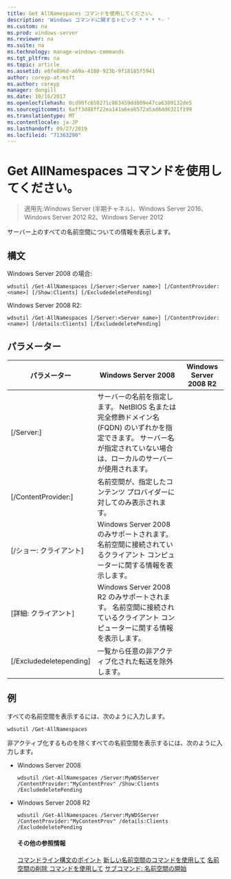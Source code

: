 ```yaml
---
title: Get AllNamespaces コマンドを使用してください。
description: 'Windows コマンドに関するトピック * * * *- '
ms.custom: na
ms.prod: windows-server
ms.reviewer: na
ms.suite: na
ms.technology: manage-windows-commands
ms.tgt_pltfrm: na
ms.topic: article
ms.assetid: e8fe896d-a69a-4180-923b-9f18185f5941
author: coreyp-at-msft
ms.author: coreyp
manager: dongill
ms.date: 10/16/2017
ms.openlocfilehash: 0cd90fc650271c863459dd809e47ca6309132de5
ms.sourcegitcommit: 6aff3d88ff22ea141a6ea6572a5ad8dd6321f199
ms.translationtype: MT
ms.contentlocale: ja-JP
ms.lasthandoff: 09/27/2019
ms.locfileid: "71363290"
---
```

# <a name="using-the-get-allnamespaces-command"></a>Get AllNamespaces コマンドを使用してください。

>適用先:Windows Server (半期チャネル)、Windows Server 2016、Windows Server 2012 R2、Windows Server 2012

サーバー上のすべての名前空間についての情報を表示します。
## <a name="syntax"></a>構文
Windows Server 2008 の場合:
```
wdsutil /Get-AllNamespaces [/Server:<Server name>] [/ContentProvider:<name>] [/Show:Clients] [/ExcludedeletePending]
```
Windows Server 2008 R2:
```
wdsutil /Get-AllNamespaces [/Server:<Server name>] [/ContentProvider:<name>] [/details:Clients] [/ExcludedeletePending]
```
## <a name="parameters"></a>パラメーター

|         パラメーター         |                                                                               Windows Server 2008                                                                               | Windows Server 2008 R2 |
|---------------------------|---------------------------------------------------------------------------------------------------------------------------------------------------------------------------------|------------------------|
|  [/Server:<Server name>]  | サーバーの名前を指定します。 NetBIOS 名または完全修飾ドメイン名 (FQDN) のいずれかを指定できます。 サーバー名が指定されていない場合は、ローカルのサーバーが使用されます。 |                        |
| [/ContentProvider:<name>] |                                                        名前空間が、指定したコンテンツ プロバイダーに対してのみ表示されます。                                                         |                        |
|      [/ショー: クライアント]      |                            Windows Server 2008 のみサポートされます。 名前空間に接続されているクライアント コンピューターに関する情報を表示します。                             |                        |
|    [詳細: クライアント]     |                           Windows Server 2008 R2 のみサポートされます。 名前空間に接続されているクライアント コンピューターに関する情報を表示します。                           |                        |
|  [/Excludedeletepending]  |                                                              一覧から任意の非アクティブ化された転送を除外します。                                                              |                        |

## <a name="BKMK_examples"></a>例
すべての名前空間を表示するには、次のように入力します。
```
wdsutil /Get-AllNamespaces
```
非アクティブ化するものを除くすべての名前空間を表示するには、次のように入力します。
- Windows Server 2008
  ```
  wdsutil /Get-AllNamespaces /Server:MyWDSServer /ContentProvider:"MyContentProv" /Show:Clients /ExcludedeletePending
  ```
- Windows Server 2008 R2
  ```
  wdsutil /Get-AllNamespaces /Server:MyWDSServer /ContentProvider:"MyContentProv" /details:Clients /ExcludedeletePending
  ```
  #### <a name="additional-references"></a>その他の参照情報
  [コマンドライン構文のポイント](command-line-syntax-key.md)
  [新しい名前空間のコマンドを使用して](using-the-new-namespace-command.md)
  [名前空間の削除 コマンドを使用して](using-the-remove-namespace-command.md)
  [サブコマンド: 名前空間の開始](subcommand-start-namespace.md)
